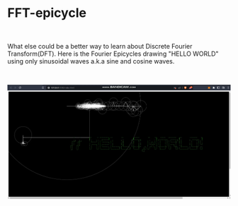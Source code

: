 # FFT-epicycle

<br>

What else could be a better way to learn about Discrete Fourier Transform(DFT). Here is the Fourier Epicycles drawing "HELLO WORLD" using only sinusoidal waves a.k.a sine and cosine waves.

<br>

!["FFT"](images/unsort_Moment.jpg)


